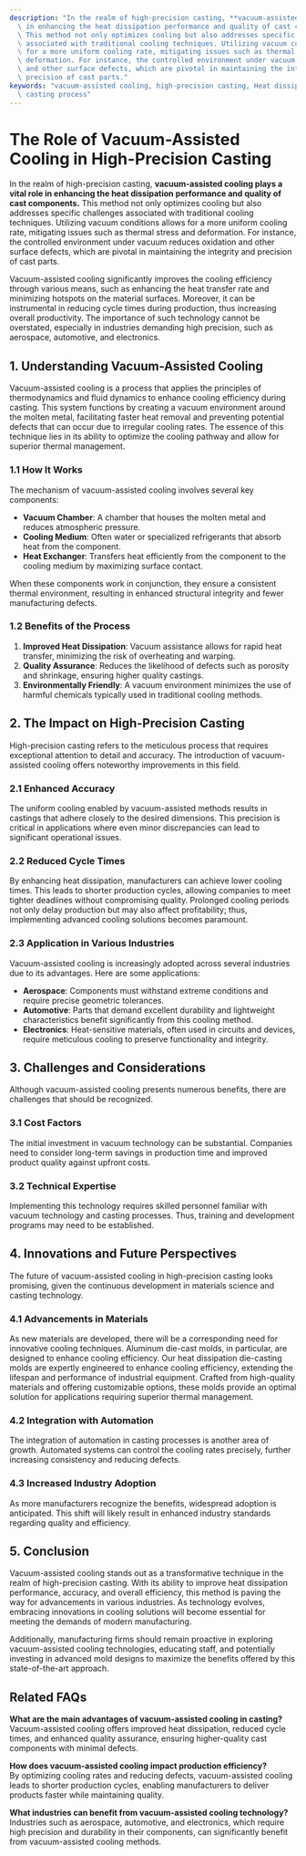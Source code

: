 ```yaml
---
description: "In the realm of high-precision casting, **vacuum-assisted cooling plays a vital role\
  \ in enhancing the heat dissipation performance and quality of cast components.**\
  \ This method not only optimizes cooling but also addresses specific challenges\
  \ associated with traditional cooling techniques. Utilizing vacuum conditions allows\
  \ for a more uniform cooling rate, mitigating issues such as thermal stress and\
  \ deformation. For instance, the controlled environment under vacuum reduces oxidation\
  \ and other surface defects, which are pivotal in maintaining the integrity and\
  \ precision of cast parts."
keywords: "vacuum-assisted cooling, high-precision casting, Heat dissipation performance, Die\
  \ casting process"
---
```

# The Role of Vacuum-Assisted Cooling in High-Precision Casting

In the realm of high-precision casting, **vacuum-assisted cooling plays a vital role in enhancing the heat dissipation performance and quality of cast components.** This method not only optimizes cooling but also addresses specific challenges associated with traditional cooling techniques. Utilizing vacuum conditions allows for a more uniform cooling rate, mitigating issues such as thermal stress and deformation. For instance, the controlled environment under vacuum reduces oxidation and other surface defects, which are pivotal in maintaining the integrity and precision of cast parts.

Vacuum-assisted cooling significantly improves the cooling efficiency through various means, such as enhancing the heat transfer rate and minimizing hotspots on the material surfaces. Moreover, it can be instrumental in reducing cycle times during production, thus increasing overall productivity. The importance of such technology cannot be overstated, especially in industries demanding high precision, such as aerospace, automotive, and electronics.

## **1. Understanding Vacuum-Assisted Cooling**

Vacuum-assisted cooling is a process that applies the principles of thermodynamics and fluid dynamics to enhance cooling efficiency during casting. This system functions by creating a vacuum environment around the molten metal, facilitating faster heat removal and preventing potential defects that can occur due to irregular cooling rates. The essence of this technique lies in its ability to optimize the cooling pathway and allow for superior thermal management.

### **1.1 How It Works**

The mechanism of vacuum-assisted cooling involves several key components:

- **Vacuum Chamber**: A chamber that houses the molten metal and reduces atmospheric pressure.
- **Cooling Medium**: Often water or specialized refrigerants that absorb heat from the component.
- **Heat Exchanger**: Transfers heat efficiently from the component to the cooling medium by maximizing surface contact.

When these components work in conjunction, they ensure a consistent thermal environment, resulting in enhanced structural integrity and fewer manufacturing defects.

### **1.2 Benefits of the Process**

1. **Improved Heat Dissipation**: Vacuum assistance allows for rapid heat transfer, minimizing the risk of overheating and warping.
2. **Quality Assurance**: Reduces the likelihood of defects such as porosity and shrinkage, ensuring higher quality castings.
3. **Environmentally Friendly**: A vacuum environment minimizes the use of harmful chemicals typically used in traditional cooling methods.

## **2. The Impact on High-Precision Casting**

High-precision casting refers to the meticulous process that requires exceptional attention to detail and accuracy. The introduction of vacuum-assisted cooling offers noteworthy improvements in this field.

### **2.1 Enhanced Accuracy**

The uniform cooling enabled by vacuum-assisted methods results in castings that adhere closely to the desired dimensions. This precision is critical in applications where even minor discrepancies can lead to significant operational issues.

### **2.2 Reduced Cycle Times**

By enhancing heat dissipation, manufacturers can achieve lower cooling times. This leads to shorter production cycles, allowing companies to meet tighter deadlines without compromising quality. Prolonged cooling periods not only delay production but may also affect profitability; thus, implementing advanced cooling solutions becomes paramount.

### **2.3 Application in Various Industries**

Vacuum-assisted cooling is increasingly adopted across several industries due to its advantages. Here are some applications:

- **Aerospace**: Components must withstand extreme conditions and require precise geometric tolerances.
- **Automotive**: Parts that demand excellent durability and lightweight characteristics benefit significantly from this cooling method.
- **Electronics**: Heat-sensitive materials, often used in circuits and devices, require meticulous cooling to preserve functionality and integrity.

## **3. Challenges and Considerations**

Although vacuum-assisted cooling presents numerous benefits, there are challenges that should be recognized.

### **3.1 Cost Factors**

The initial investment in vacuum technology can be substantial. Companies need to consider long-term savings in production time and improved product quality against upfront costs.

### **3.2 Technical Expertise**

Implementing this technology requires skilled personnel familiar with vacuum technology and casting processes. Thus, training and development programs may need to be established.

## **4. Innovations and Future Perspectives**

The future of vacuum-assisted cooling in high-precision casting looks promising, given the continuous development in materials science and casting technology. 

### **4.1 Advancements in Materials**

As new materials are developed, there will be a corresponding need for innovative cooling techniques. Aluminum die-cast molds, in particular, are designed to enhance cooling efficiency. Our heat dissipation die-casting molds are expertly engineered to enhance cooling efficiency, extending the lifespan and performance of industrial equipment. Crafted from high-quality materials and offering customizable options, these molds provide an optimal solution for applications requiring superior thermal management.

### **4.2 Integration with Automation**

The integration of automation in casting processes is another area of growth. Automated systems can control the cooling rates precisely, further increasing consistency and reducing defects.

### **4.3 Increased Industry Adoption**

As more manufacturers recognize the benefits, widespread adoption is anticipated. This shift will likely result in enhanced industry standards regarding quality and efficiency.

## **5. Conclusion**

Vacuum-assisted cooling stands out as a transformative technique in the realm of high-precision casting. With its ability to improve heat dissipation performance, accuracy, and overall efficiency, this method is paving the way for advancements in various industries. As technology evolves, embracing innovations in cooling solutions will become essential for meeting the demands of modern manufacturing.

Additionally, manufacturing firms should remain proactive in exploring vacuum-assisted cooling technologies, educating staff, and potentially investing in advanced mold designs to maximize the benefits offered by this state-of-the-art approach.

## **Related FAQs**

**What are the main advantages of vacuum-assisted cooling in casting?**  
Vacuum-assisted cooling offers improved heat dissipation, reduced cycle times, and enhanced quality assurance, ensuring higher-quality cast components with minimal defects.

**How does vacuum-assisted cooling impact production efficiency?**  
By optimizing cooling rates and reducing defects, vacuum-assisted cooling leads to shorter production cycles, enabling manufacturers to deliver products faster while maintaining quality.

**What industries can benefit from vacuum-assisted cooling technology?**  
Industries such as aerospace, automotive, and electronics, which require high precision and durability in their components, can significantly benefit from vacuum-assisted cooling methods.

